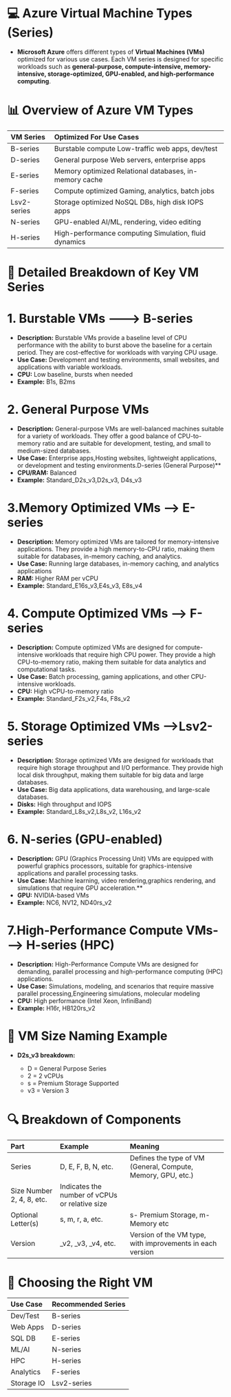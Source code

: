 # 💻 Azure Virtual Machine Types (Series)
- **Microsoft Azure** offers different types of **Virtual Machines (VMs)** optimized for various use cases. Each VM series is designed for specific workloads such as **general-purpose, compute-intensive, memory-intensive, storage-optimized, GPU-enabled, and high-performance computing**.

# 📊 Overview of Azure VM Types
| VM Series	| Optimized For	Use Cases |
| :--------- | :--------------------- |
| B-series	| Burstable compute	Low-traffic web apps, dev/test |
| D-series	| General purpose	Web servers, enterprise apps |
| E-series |	Memory optimized	Relational databases, in-memory cache |
| F-series |	Compute optimized	Gaming, analytics, batch jobs |
| Lsv2-series	| Storage optimized	NoSQL DBs, high disk IOPS apps |
| N-series	| GPU-enabled	AI/ML, rendering, video editing |
| H-series	| High-performance computing	Simulation, fluid dynamics |

# 🧰 Detailed Breakdown of Key VM Series
# **1. Burstable VMs ---> B-series**
- **Description:** Burstable VMs provide a baseline level of CPU performance with the ability to burst above the baseline for a certain period. They are cost-effective for workloads with varying CPU usage.
- **Use Case:** Development and testing environments, small websites, and applications with variable workloads.
- **CPU:** Low baseline, bursts when needed
- **Example:** B1s, B2ms

# **2. General Purpose VMs**
- **Description:** General-purpose VMs are well-balanced machines suitable for a variety of workloads. They offer a good balance of CPU-to-memory ratio and are suitable for development, testing, and small to medium-sized databases.
- **Use Case:** Enterprise apps,Hosting websites, lightweight applications, or development and testing environments.D-series (General Purpose)**
- **CPU/RAM:** Balanced
- **Example:** Standard_D2s_v3,D2s_v3, D4s_v3

# **3.Memory Optimized VMs --> E-series**
- **Description:** Memory optimized VMs are tailored for memory-intensive applications. They provide a high memory-to-CPU ratio, making them suitable for databases, in-memory caching, and analytics.
- **Use Case:** Running large databases, in-memory caching, and analytics applications
- **RAM:** Higher RAM per vCPU
- **Example:** Standard_E16s_v3,E4s_v3, E8s_v4

# **4. Compute Optimized VMs --> F-series**
- **Description:** Compute optimized VMs are designed for compute-intensive workloads that require high CPU power. They provide a high CPU-to-memory ratio, making them suitable for data analytics and computational tasks.
- **Use Case:** Batch processing, gaming applications, and other CPU-intensive workloads.
- **CPU:** High vCPU-to-memory ratio
- **Example:** Standard_F2s_v2,F4s, F8s_v2

# **5. Storage Optimized VMs -->Lsv2-series**
- **Description:** Storage optimized VMs are designed for workloads that require high storage throughput and I/O performance. They provide high local disk throughput, making them suitable for big data and large databases.
- **Use Case:** Big data applications, data warehousing, and large-scale databases.
- **Disks:** High throughput and IOPS
- **Example:** Standard_L8s_v2,L8s_v2, L16s_v2

# **6. N-series (GPU-enabled)**
- **Description:** GPU (Graphics Processing Unit) VMs are equipped with powerful graphics processors, suitable for graphics-intensive applications and parallel processing tasks.
- **Use Case:** Machine learning, video rendering,graphics rendering, and simulations that require GPU acceleration.**
- **GPU:** NVIDIA-based VMs
- **Example:** NC6, NV12, ND40rs_v2

# **7.High-Performance Compute VMs---> H-series (HPC)**
- **Description:** High-Performance Compute VMs are designed for demanding, parallel processing and high-performance computing (HPC) applications.
- **Use Case:** Simulations, modeling, and scenarios that require massive parallel processing,Engineering simulations, molecular modeling
- **CPU:** High performance (Intel Xeon, InfiniBand)
- **Example:** H16r, HB120rs_v2

# **🧮 VM Size Naming Example**
- **D2s_v3 breakdown:**

    - D = General Purpose Series
    - 2 = 2 vCPUs
    - s = Premium Storage Supported
    - v3 = Version 3
# 🔍 Breakdown of Components
| Part	| Example |	Meaning |
| :----- | :------ | :------ |
| Series	| D, E, F, B, N, etc.	| Defines the type of VM (General, Compute, Memory, GPU, etc.) |
| Size Number	2, 4, 8, etc. |	Indicates the number of vCPUs or relative size |
| Optional Letter(s) |	s, m, r, a, etc.	| s- Premium Storage, m-Memory etc |
| Version	| _v2, _v3, _v4, etc. |	Version of the VM type, with improvements in each version |

# **🔧 Choosing the Right VM**
| Use Case	| Recommended Series |
| :--------- | :---------------- |
| Dev/Test	| B-series |
| Web Apps |	D-series |
| SQL DB |	E-series |
| ML/AI |	N-series |
| HPC	| H-series |
| Analytics	| F-series |
|Storage IO |	Lsv2-series |
